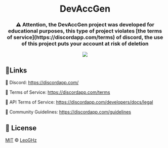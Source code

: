 <h1 align="center">DevAccGen</h1>
<h3 align="center">⚠️ Attention, the DevAccGen project was developed for educational purposes, this type of project violates [the terms of service](https://discordapp.com/terms) of discord, the use of this project puts your account at risk of deletion</h3>


<p align="center">
  <a aria-label="PHP Version" href="https://php.net">
    <img src="https://img.shields.io/badge/php-7.4.1-blue"></img>
  </a>

## 🔗Links

🔹 Discord: https://discordapp.com/

🔹 Terms of Service: https://discordapp.com/terms

🔹 API Terms of Service: https://discordapp.com/developers/docs/legal

🔹 Community Guidelines: https://discordapp.com/guidelines

## 📝 License

[MIT](./LICENSE) &copy; [LeoGHz](https://github/LeoGHz)
